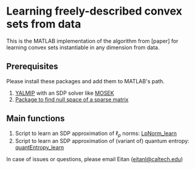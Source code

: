 # Learning freely-described convex sets from data
This is the MATLAB implementation of the algorithm from [paper] for learning convex sets instantiable in any dimension from data.

## Prerequisites
Please install these packages and add them to MATLAB's path.
1. [YALMIP](https://yalmip.github.io/download/) with an SDP solver like [MOSEK](https://www.mosek.com/downloads/)
2. [Package to find null space of a sparse matrix](https://www.mathworks.com/matlabcentral/fileexchange/11120-null-space-of-a-sparse-matrix)

## Main functions
1. Script to learn an SDP approximation of $\ell_p$ norms: [LpNorm_learn](/LpNorm_learn.m)
2. Script to learn an SDP approximation of (variant of) quantum entropy: [quantEntropy_learn](/quantEntropy_learn.m)

In case of issues or questions, please email Eitan (eitanl@caltech.edu)
